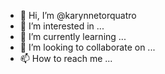 - 👋 Hi, I’m @karynnetorquatro
- 👀 I’m interested in ...
- 🌱 I’m currently learning ...
- 💞️ I’m looking to collaborate on ...
- 📫 How to reach me ...

<!---
karynnetorquatro/karynnetorquatro is a ✨ special ✨ repository because its `README.md` (this file) appears on your GitHub profile.
You can click the Preview link to take a look at your changes.
--->
